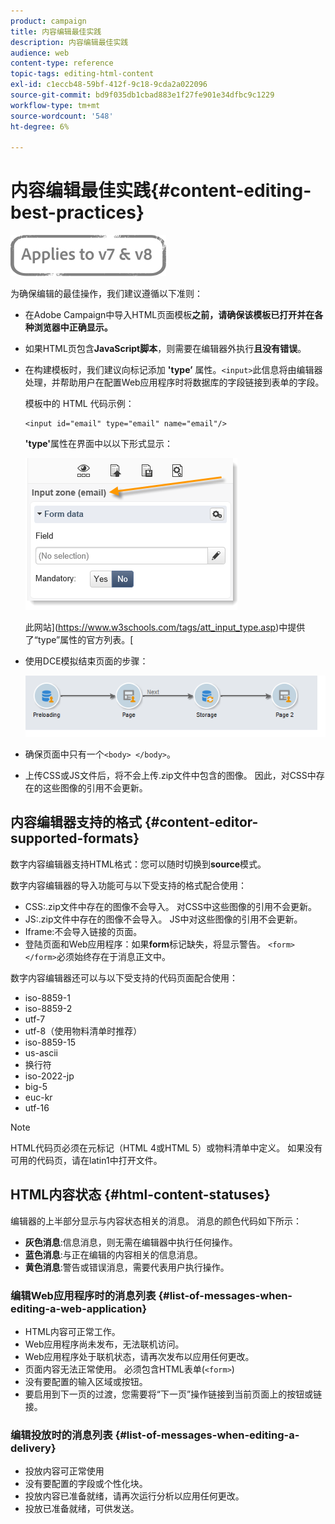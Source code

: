 ```yaml
---
product: campaign
title: 内容编辑最佳实践
description: 内容编辑最佳实践
audience: web
content-type: reference
topic-tags: editing-html-content
exl-id: c1eccb48-59bf-412f-9c18-9cda2a022096
source-git-commit: bd9f035db1cbad883e1f27fe901e34dfbc9c1229
workflow-type: tm+mt
source-wordcount: '548'
ht-degree: 6%

---
```


# 内容编辑最佳实践{#content-editing-best-practices}

![](../../assets/common.svg)

为确保编辑的最佳操作，我们建议遵循以下准则：

* 在Adobe Campaign中导入HTML页面模板&#x200B;**之前，请确保该模板已打开并在各种浏览器中正确显示。**
* 如果HTML页包含&#x200B;**JavaScript脚本**，则需要在编辑器外执行&#x200B;**且没有错误**。
* 在构建模板时，我们建议向标记添加 **&#39;type’** 属性。`<input>`此信息将由编辑器处理，并帮助用户在配置Web应用程序时将数据库的字段链接到表单的字段。

   模板中的 HTML 代码示例：

   ```
   <input id="email" type="email" name="email"/>
   ```

   **&#39;type&#39;**&#x200B;属性在界面中以以下形式显示：

   ![](assets/dce_sidebar_inputtypechanges.png)

   此网站](https://www.w3schools.com/tags/att_input_type.asp)中提供了“type”属性的官方列表。[

* 使用DCE模拟结束页面的步骤：

   ![](assets/dce_enchainement.png)

* 确保页面中只有一个`<body> </body>`。
* 上传CSS或JS文件后，将不会上传.zip文件中包含的图像。 因此，对CSS中存在的这些图像的引用不会更新。

## 内容编辑器支持的格式 {#content-editor-supported-formats}

数字内容编辑器支持HTML格式：您可以随时切换到&#x200B;**source**&#x200B;模式。

数字内容编辑器的导入功能可与以下受支持的格式配合使用：

* CSS:.zip文件中存在的图像不会导入。 对CSS中这些图像的引用不会更新。
* JS:.zip文件中存在的图像不会导入。 JS中对这些图像的引用不会更新。
* Iframe:不会导入链接的页面。
* 登陆页面和Web应用程序：如果&#x200B;**form**&#x200B;标记缺失，将显示警告。 `<form> </form>`必须始终存在于消息正文中。

数字内容编辑器还可以与以下受支持的代码页面配合使用：

* iso-8859-1
* iso-8859-2
* utf-7
* utf-8（使用物料清单时推荐）
* iso-8859-15
* us-ascii
* 换行符
* iso-2022-jp
* big-5
* euc-kr
* utf-16

>[!NOTE]
>
>HTML代码页必须在元标记（HTML 4或HTML 5）或物料清单中定义。 如果没有可用的代码页，请在latin1中打开文件。

## HTML内容状态 {#html-content-statuses}

编辑器的上半部分显示与内容状态相关的消息。 消息的颜色代码如下所示：

* **灰色消息**:信息消息，则无需在编辑器中执行任何操作。
* **蓝色消息**:与正在编辑的内容相关的信息消息。
* **黄色消息**:警告或错误消息，需要代表用户执行操作。

### 编辑Web应用程序时的消息列表 {#list-of-messages-when-editing-a-web-application}

* HTML内容可正常工作。
* Web应用程序尚未发布，无法联机访问。
* Web应用程序处于联机状态，请再次发布以应用任何更改。
* 页面内容无法正常使用。 必须包含HTML表单(`<form>`)
* 没有要配置的输入区域或按钮。
* 要启用到下一页的过渡，您需要将“下一页”操作链接到当前页面上的按钮或链接。

### 编辑投放时的消息列表 {#list-of-messages-when-editing-a-delivery}

* 投放内容可正常使用
* 没有要配置的字段或个性化块。
* 投放内容已准备就绪，请再次运行分析以应用任何更改。
* 投放已准备就绪，可供发送。
